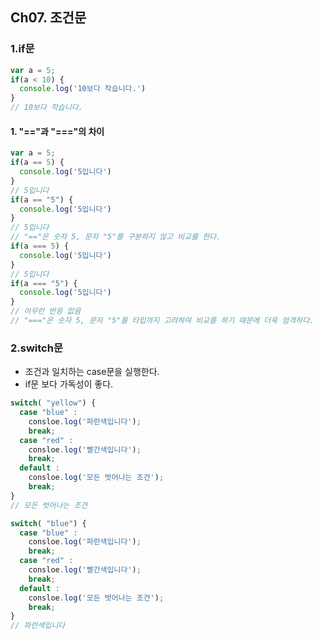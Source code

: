 ## Ch07. 조건문

### 1.if문  

```javascript
var a = 5;
if(a < 10) {
  console.log('10보다 작습니다.')
}
// 10보다 작습니다.
```

#### 1. "=="과 "==="의 차이  

```javascript
var a = 5;
if(a == 5) {
  console.log('5입니다')
}
// 5입니다
if(a == "5") {
  console.log('5입니다')
}
// 5입니다
// "=="은 숫자 5, 문자 "5"를 구분하지 않고 비교를 한다.
if(a === 5) {
  console.log('5입니다')
}
// 5입니다
if(a === "5") {
  console.log('5입니다')
}
// 아무런 반응 없음
// "==="은 숫자 5, 문자 "5"를 타입까지 고려하여 비교를 하기 때문에 더욱 엄격하다.
```


### 2.switch문  
- 조건과 일치하는 case문을 실행한다.
- if문 보다 가독성이 좋다.

```javascript
switch( "yellow") {
  case "blue" :
    consloe.log('파란색입니다');
    break;
  case "red" :
    consloe.log('빨간색입니다');
    break;
  default :
    consloe.log('모든 벗어나는 조건');
    break;
}
// 모든 벗어나는 조건

switch( "blue") {
  case "blue" :
    consloe.log('파란색입니다');
    break;
  case "red" :
    consloe.log('빨간색입니다');
    break;
  default :
    consloe.log('모든 벗어나는 조건');
    break;
}
// 파란색입니다
```